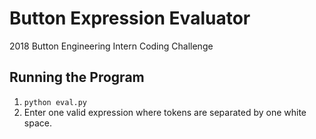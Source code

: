 # Button Expression Evaluator
2018 Button Engineering Intern Coding Challenge

## Running the Program
1) `python eval.py`
2) Enter one valid expression where tokens are separated by one white space.
